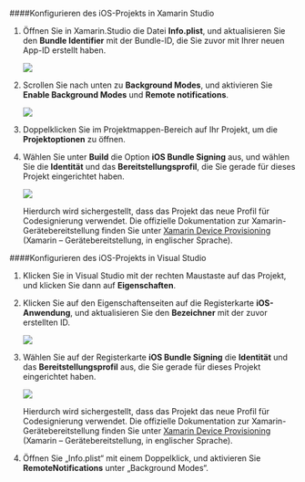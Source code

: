 ####Konfigurieren des iOS-Projekts in Xamarin Studio

1. Öffnen Sie in Xamarin.Studio die Datei **Info.plist**, und aktualisieren Sie den **Bundle Identifier** mit der Bundle-ID, die Sie zuvor mit Ihrer neuen App-ID erstellt haben.

    ![](./media/app-service-mobile-xamarin-ios-configure-project/mobile-services-ios-push-21.png)

2. Scrollen Sie nach unten zu **Background Modes**, und aktivieren Sie **Enable Background Modes** und **Remote notifications**.

    ![](./media/app-service-mobile-xamarin-ios-configure-project/mobile-services-ios-push-22.png)

3. Doppelklicken Sie im Projektmappen-Bereich auf Ihr Projekt, um die **Projektoptionen** zu öffnen.

4.  Wählen Sie unter **Build** die Option **iOS Bundle Signing** aus, und wählen Sie die **Identität** und das **Bereitstellungsprofil**, die Sie gerade für dieses Projekt eingerichtet haben.

    ![](./media/app-service-mobile-xamarin-ios-configure-project/mobile-services-ios-push-20.png)

    Hierdurch wird sichergestellt, dass das Projekt das neue Profil für Codesignierung verwendet. Die offizielle Dokumentation zur Xamarin-Gerätebereitstellung finden Sie unter [Xamarin Device Provisioning] \(Xamarin – Gerätebereitstellung, in englischer Sprache).

####Konfigurieren des iOS-Projekts in Visual Studio

1. Klicken Sie in Visual Studio mit der rechten Maustaste auf das Projekt, und klicken Sie dann auf **Eigenschaften**.

2. Klicken Sie auf den Eigenschaftenseiten auf die Registerkarte **iOS-Anwendung**, und aktualisieren Sie den **Bezeichner** mit der zuvor erstellten ID.

    ![](./media/app-service-mobile-xamarin-ios-configure-project/mobile-services-ios-push-23.png)

3. Wählen Sie auf der Registerkarte **iOS Bundle Signing** die **Identität** und das **Bereitstellungsprofil** aus, die Sie gerade für dieses Projekt eingerichtet haben.

    ![](./media/app-service-mobile-xamarin-ios-configure-project/mobile-services-ios-push-24.png)

    Hierdurch wird sichergestellt, dass das Projekt das neue Profil für Codesignierung verwendet. Die offizielle Dokumentation zur Xamarin-Gerätebereitstellung finden Sie unter [Xamarin Device Provisioning] \(Xamarin – Gerätebereitstellung, in englischer Sprache).

4. Öffnen Sie „Info.plist“ mit einem Doppelklick, und aktivieren Sie **RemoteNotifications** unter „Background Modes“.



[Xamarin Device Provisioning]: http://developer.xamarin.com/guides/ios/getting_started/installation/device_provisioning/

<!---HONumber=AcomDC_1203_2015-->